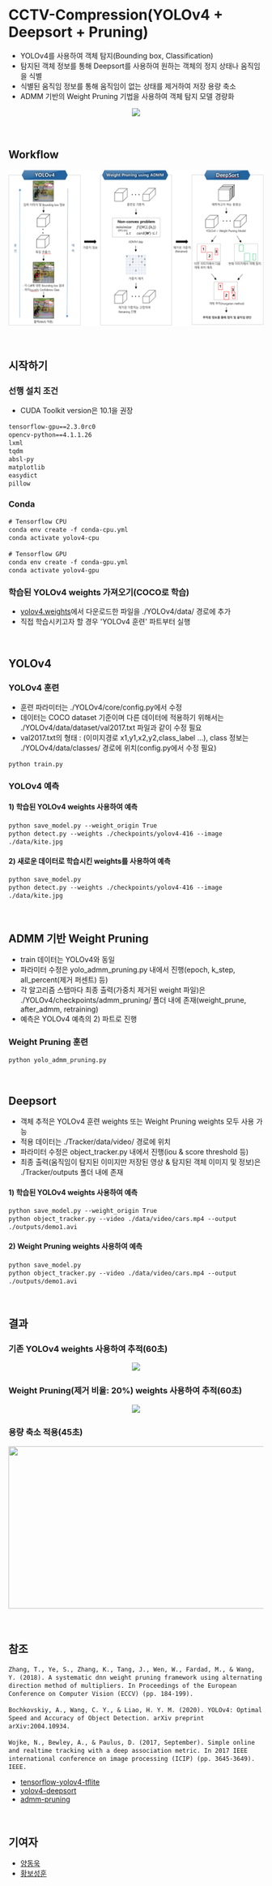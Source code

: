 # CCTV-Compression(YOLOv4 + Deepsort + Pruning)
- YOLOv4를 사용하여 객체 탐지(Bounding box, Classification)
- 탐지된 객체 정보를 통해 Deepsort를 사용하여 원하는 객체의 정지 상태나 움직임을 식별
- 식별된 움직임 정보를 통해 움직임이 없는 상태를 제거하여 저장 용량 축소
- ADMM 기반의 Weight Pruning 기법을 사용하여 객체 탐지 모델 경량화
<p align="center"><img src="./Tracker/img/small_restarea_reduction_prune640.gif"></p>
<br/>

## Workflow
<p align="center"><img src="./Tracker/img/Workflow.PNG"></p>

<br/>

## 시작하기

### 선행 설치 조건

- CUDA Toolkit version은 10.1을 권장

```
tensorflow-gpu==2.3.0rc0
opencv-python==4.1.1.26
lxml
tqdm
absl-py
matplotlib
easydict
pillow
```

### Conda
```
# Tensorflow CPU
conda env create -f conda-cpu.yml
conda activate yolov4-cpu

# Tensorflow GPU
conda env create -f conda-gpu.yml
conda activate yolov4-gpu
```

### 학습된 YOLOv4 weights 가져오기(COCO로 학습)
- [yolov4.weights](https://drive.google.com/open?id=1cewMfusmPjYWbrnuJRuKhPMwRe_b9PaT)에서 다운로드한 파일을 ./YOLOv4/data/ 경로에 추가
- 직접 학습시키고자 할 경우 'YOLOv4 훈련' 파트부터 실행

<br/>

## YOLOv4
### YOLOv4 훈련
- 훈련 파라미터는 ./YOLOv4/core/config.py에서 수정
- 데이터는 COCO dataset 기준이며 다른 데이터에 적용하기 위해서는 ./YOLOv4/data/dataset/val2017.txt 파일과 같이 수정 필요
- val2017.txt의 형태 : (이미지경로 x1,y1,x2,y2,class_label ...), class 정보는 ./YOLOv4/data/classes/ 경로에 위치(config.py에서 수정 필요)
```
python train.py
```

### YOLOv4 예측
#### 1) 학습된 YOLOv4 weights 사용하여 예측
```
python save_model.py --weight_origin True
python detect.py --weights ./checkpoints/yolov4-416 --image ./data/kite.jpg
```
#### 2) 새로운 데이터로 학습시킨 weights를 사용하여 예측
```
python save_model.py
python detect.py --weights ./checkpoints/yolov4-416 --image ./data/kite.jpg
```

<br/>

## ADMM 기반 Weight Pruning
- train 데이터는 YOLOv4와 동일
- 파라미터 수정은 yolo_admm_pruning.py 내에서 진행(epoch, k_step, all_percent(제거 퍼센트) 등)
- 각 알고리즘 스탭마다 최종 출력(가중치 제거된 weight 파일)은 ./YOLOv4/checkpoints/admm_pruning/ 폴더 내에 존재(weight_prune, after_admm, retraining)
- 예측은 YOLOv4 예측의 2) 파트로 진행

### Weight Pruning 훈련
```
python yolo_admm_pruning.py
```

<br/>

## Deepsort
- 객체 추적은 YOLOv4 훈련 weights 또는 Weight Pruning weights 모두 사용 가능
- 적용 데이터는 ./Tracker/data/video/ 경로에 위치
- 파라미터 수정은 object_tracker.py 내에서 진행(iou & score threshold 등)
- 최종 출력(움직임이 탐지된 이미지만 저장된 영상 & 탐지된 객체 이미지 및 정보)은 ./Tracker/outputs 폴더 내에 존재

#### 1) 학습된 YOLOv4 weights 사용하여 예측
```
python save_model.py --weight_origin True
python object_tracker.py --video ./data/video/cars.mp4 --output ./outputs/demo1.avi
```

#### 2) Weight Pruning weights 사용하여 예측
```
python save_model.py
python object_tracker.py --video ./data/video/cars.mp4 --output ./outputs/demo1.avi
```

<br/>

## 결과
### 기존 YOLOv4 weights 사용하여 추적(60초)

<p align="center"><img src="./Tracker/img/small_demo_not_reduction_origin2.gif"></p>

### Weight Pruning(제거 비율: 20%) weights 사용하여 추적(60초)

<p align="center"><img src="./Tracker/img/small_demo_not_reduction_prune2.gif"></p>

### 용량 축소 적용(45초)

<p align="center"><img src="./Tracker/img/small_demo_reduction_prune2.gif" width="640" height="320"></p>

<br/>

## 참조
```
Zhang, T., Ye, S., Zhang, K., Tang, J., Wen, W., Fardad, M., & Wang, Y. (2018). A systematic dnn weight pruning framework using alternating direction method of multipliers. In Proceedings of the European Conference on Computer Vision (ECCV) (pp. 184-199).

Bochkovskiy, A., Wang, C. Y., & Liao, H. Y. M. (2020). YOLOv4: Optimal Speed and Accuracy of Object Detection. arXiv preprint arXiv:2004.10934.

Wojke, N., Bewley, A., & Paulus, D. (2017, September). Simple online and realtime tracking with a deep association metric. In 2017 IEEE international conference on image processing (ICIP) (pp. 3645-3649). IEEE.
```
* [tensorflow-yolov4-tflite](https://github.com/hunglc007/tensorflow-yolov4-tflite)
* [yolov4-deepsort](https://github.com/theAIGuysCode/yolov4-deepsort)
* [admm-pruning](https://github.com/KaiqiZhang/admm-pruning)

<br/>

## 기여자

* [양동욱](dongwook412@naver.com)
* [황보성훈](thehb01@gmail.com)
